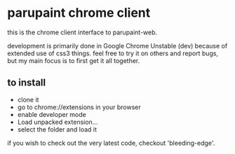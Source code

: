 # parupaint chrome client
this is the chrome client interface to parupaint-web.

development is primarily done in Google Chrome Unstable (dev) because of extended use of css3 things. feel free to try it on others and report bugs, but my main focus is to first get it all together.

## to install

- clone it
- go to chrome://extensions in your browser
- enable developer mode
- Load unpacked extension...
- select the folder and load it

if you wish to check out the very latest code, checkout 'bleeding-edge'.